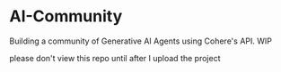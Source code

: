 # AI-Community
Building a community of Generative AI Agents using Cohere's API. WIP

please don't view this repo until after I upload the project
